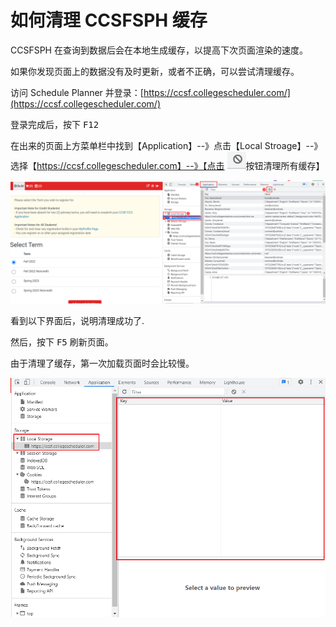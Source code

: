 # 如何清理 CCSFSPH 缓存

CCSFSPH 在查询到数据后会在本地生成缓存，以提高下次页面渲染的速度。

如果你发现页面上的数据没有及时更新，或者不正确，可以尝试清理缓存。

访问 Schedule Planner 并登录：[https://ccsf.collegescheduler.com/](https://ccsf.collegescheduler.com/)

登录完成后，按下 <kbd>F12</kbd> 

在出来的页面上方菜单栏中找到【Application】--》点击【Local Stroage】--》选择【https://ccsf.collegescheduler.com】--》【点击 ![image-20221209184429142](./pictures/usage-remove-ccsfsph-cache/image-20221209184429142.png)按钮清理所有缓存】

![image-20221209184249712](./pictures/usage-remove-ccsfsph-cache/image-20221209184249712.png)

看到以下界面后，说明清理成功了.

然后，按下 <kbd>F5</kbd> 刷新页面。

由于清理了缓存，第一次加载页面时会比较慢。

![image-20221209184505998](./pictures/usage-remove-ccsfsph-cache/image-20221209184505998.png)

